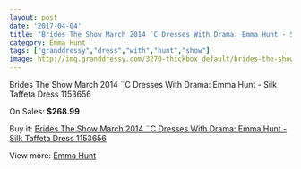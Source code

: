 ```yaml
---
layout: post
date: '2017-04-04'
title: "Brides The Show March 2014 ¨C Dresses With Drama: Emma Hunt - Silk Taffeta Dress 1153656"
category: Emma Hunt
tags: ["granddressy","dress","with","hunt","show"]
image: http://img.granddressy.com/3270-thickbox_default/brides-the-show-march-2014-c-dresses-with-drama-emma-hunt-silk-taffeta-dress-1153656.jpg
---
```

Brides The Show March 2014 ¨C Dresses With Drama: Emma Hunt - Silk Taffeta Dress 1153656

On Sales: **$268.99**
<a href="https://www.granddressy.com/en/emma-hunt/2722-brides-the-show-march-2014-c-dresses-with-drama-emma-hunt-silk-taffeta-dress-1153656.html"><amp-img layout="responsive" width="600" height="600" src="//img.granddressy.com/3270-thickbox_default/brides-the-show-march-2014-c-dresses-with-drama-emma-hunt-silk-taffeta-dress-1153656.jpg" alt="Brides The Show March 2014 ¨C Dresses With Drama: Emma Hunt - Silk Taffeta Dress 1153656 0" /></a>

Buy it: [Brides The Show March 2014 ¨C Dresses With Drama: Emma Hunt - Silk Taffeta Dress 1153656](https://www.granddressy.com/en/emma-hunt/2722-brides-the-show-march-2014-c-dresses-with-drama-emma-hunt-silk-taffeta-dress-1153656.html "Brides The Show March 2014 ¨C Dresses With Drama: Emma Hunt - Silk Taffeta Dress 1153656")

View more: [Emma Hunt](https://www.granddressy.com/en/112-emma-hunt "Emma Hunt")